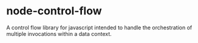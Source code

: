 # node-control-flow
A control flow library for javascript intended to handle the orchestration of multiple invocations within a data context.
